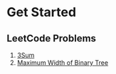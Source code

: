 # Get Started
## LeetCode Problems
1. [3Sum](leetcode/3sum.md)
1. [Maximum Width of Binary Tree](leetcode/maximumwidthofBT.md)
